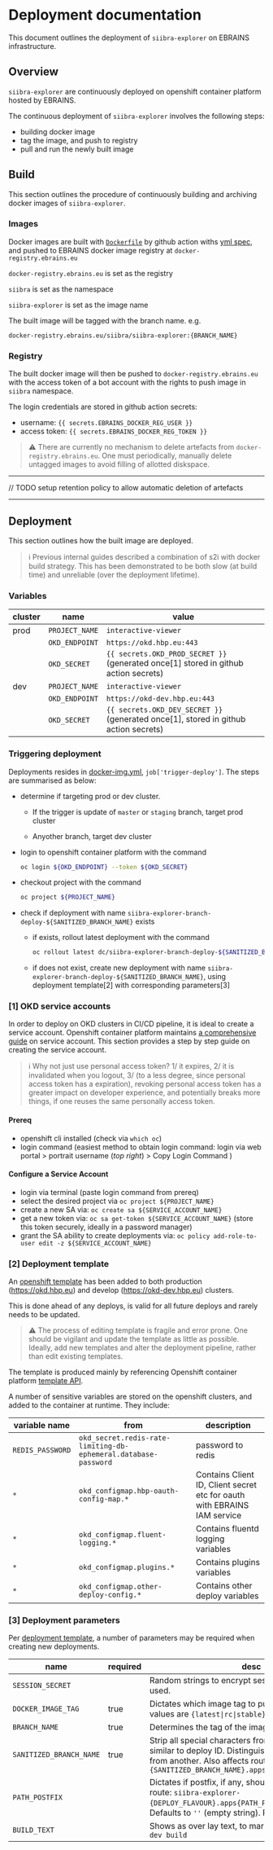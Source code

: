 # Deployment documentation

This document outlines the deployment of `siibra-explorer` on EBRAINS infrastructure.

## Overview

`siibra-explorer` are continuously deployed on openshift container platform hosted by EBRAINS.

The continuous deployment of `siibra-explorer` involves the following steps:

- building docker image
- tag the image, and push to registry
- pull and run the newly built image

## Build

This section outlines the procedure of continuously building and archiving docker images of `siibra-explorer`.

### Images

Docker images are built with [`Dockerfile`](../Dockerfile) by github action withs [yml spec](../.github/workflows/docker_img.yml), and pushed to EBRAINS docker image registry at `docker-registry.ebrains.eu`

`docker-registry.ebrains.eu` is set as the registry

`siibra` is set as the namespace

`siibra-explorer` is set as the image name

The built image will be tagged with the branch name. e.g.

`docker-registry.ebrains.eu/siibra/siibra-explorer:{BRANCH_NAME}`

### Registry

The built docker image will then be pushed to `docker-registry.ebrains.eu` with the access token of a bot account with the rights to push image in `siibra` namespace.

The login credentials are stored in github action secrets:

- username: `{{ secrets.EBRAINS_DOCKER_REG_USER }}`
- access token: `{{ secrets.EBRAINS_DOCKER_REG_TOKEN }}`

> :warning: There are currently no mechanism to delete artefacts from `docker-registry.ebrains.eu`. One must periodically, manually delete untagged images to avoid filling of allotted diskspace.

---

// TODO setup retention policy to allow automatic deletion of artefacts

---

## Deployment

This section outlines how the built image are deployed.

> :information_source: Previous internal guides described a combination of s2i with docker build strategy. This has been demonstrated to be both slow (at build time) and unreliable (over the deployment lifetime).

### Variables

| cluster   | name           | value | 
| ---       | ---            | --- |
| prod      | `PROJECT_NAME` | `interactive-viewer` |
|           | `OKD_ENDPOINT` | `https://okd.hbp.eu:443` |
|           | `OKD_SECRET`   | `{{ secrets.OKD_PROD_SECRET }}` (generated once[1] stored in github action secrets) |
| dev       | `PROJECT_NAME` | `interactive-viewer` |
|           | `OKD_ENDPOINT` | `https://okd-dev.hbp.eu:443` |
|           | `OKD_SECRET`   | `{{ secrets.OKD_DEV_SECRET }}` (generated once[1], stored in github action secrets) |


### Triggering deployment

Deployments resides in [docker-img.yml](../.github/workflows/docker_img.yml), `job['trigger-deploy']`. The steps are summarised as below:

- determine if targeting prod or dev cluster.

  - If the trigger is update of `master` or `staging` branch, target prod cluster

  - Anyother branch, target dev cluster

- login to openshift container platform with the command

  ```bash
  oc login ${OKD_ENDPOINT} --token ${OKD_SECRET}
  ```

- checkout project with the command

  ```bash
  oc project ${PROJECT_NAME}
  ```

- check if deployment with name `siibra-explorer-branch-deploy-${SANITIZED_BRANCH_NAME}` exists
  - if exists, rollout latest deployment with the command 
  
    ```bash
    oc rollout latest dc/siibra-explorer-branch-deploy-${SANITIZED_BRANCH_NAME}
    ```

  - if does not exist, create new deployment with name `siibra-explorer-branch-deploy-${SANITIZED_BRANCH_NAME}`, using deployment template[2] with corresponding parameters[3]

### [1] OKD service accounts

In order to deploy on OKD clusters in CI/CD pipeline, it is ideal to create a service account. Openshift container platform maintains [a comprehensive guide](https://docs.openshift.com/container-platform/3.11/dev_guide/service_accounts.html) on service account. This section provides a step by step guide on creating the service account.

> :information_source: Why not just use personal access token? 1/ it expires, 2/ it is invalidated when you logout, 3/ (to a less degree, since personal access token has a expiration), revoking personal access token has a greater impact on developer experience, and potentially breaks more things, if one reuses the same personally access token.

#### Prereq

- openshift cli installed (check via `which oc`)
- login command (easiest method to obtain login command: login via web portal > portrait username (*top right*) > Copy Login Command )

#### Configure a Service Account

- login via terminal (paste login command from prereq)
- select the desired project via `oc project ${PROJECT_NAME}`
- create a new SA via: `oc create sa ${SERVICE_ACCOUNT_NAME}`
- get a new token via: `oc sa get-token ${SERVICE_ACCOUNT_NAME}` (store this token securely, ideally in a password manager)
- grant the SA ability to create deployments via: `oc policy add-role-to-user edit -z ${SERVICE_ACCOUNT_NAME}`


### [2] Deployment template

An [openshift template](./okd-branch-tmpl.yaml) has been added to both production (https://okd.hbp.eu) and develop (https://okd-dev.hbp.eu) clusters.

This is done ahead of any deploys, is valid for all future deploys and rarely needs to be updated.

> :warning: The process of editing template is fragile and error prone. One should be vigilant and update the template as little as possible. Ideally, add new templates and alter the deployment pipeline, rather than edit existing templates.

The template is produced mainly by referencing Openshift container platform [template API](https://docs.openshift.com/container-platform/3.11/rest_api/template_openshift_io/template-template-openshift-io-v1.html).

A number of sensitive variables are stored on the openshift clusters, and added to the container at runtime. They include:

| variable name | from | description |
| --- | --- | --- |
| `REDIS_PASSWORD` | `okd_secret.redis-rate-limiting-db-ephemeral.database-password` | password to redis |
| `*` | `okd_configmap.hbp-oauth-config-map.*` | Contains Client ID, Client secret etc for oauth with EBRAINS IAM service |
| `*` | `okd_configmap.fluent-logging.*` | Contains fluentd logging variables |
| `*` | `okd_configmap.plugins.*` | Contains plugins variables |
| `*` | `okd_configmap.other-deploy-config.*` | Contains other deploy variables |

### [3] Deployment parameters

Per [deployment template](./okd-branch-tmpl.yaml), a number of parameters may be required when creating new deployments.

| name | required | desc | 
| --- | --- | --- |
| `SESSION_SECRET` | | Random strings to encrypt sessions. Not currently used. |
| `DOCKER_IMAGE_TAG` | true | Dictates which image tag to pull. Currently, possible values are `{latest\|rc\|stable}`. |
| `BRANCH_NAME` | true | Determines the tag of the image to pull. |
| `SANITIZED_BRANCH_NAME` | true | Strip all special characters from `BRANCH_NAME`. Acts similar to deploy ID. Distinguishes one deployment from another. Also affects routes: `siibra-explorer-{SANITIZED_BRANCH_NAME}.apps{PATH_POSTFIX}.hbp.eu` |
| `PATH_POSTFIX` | | Dictates if postfix, if any, should be added to the route: `siibra-explorer-{DEPLOY_FLAVOUR}.apps{PATH_POSTFIX}.hbp.eu`. Defaults to `''` (empty string). Possible value: `-dev`|
| `BUILD_TEXT` | | Shows as over lay text, to mark dev build. Defaults to `dev build` |